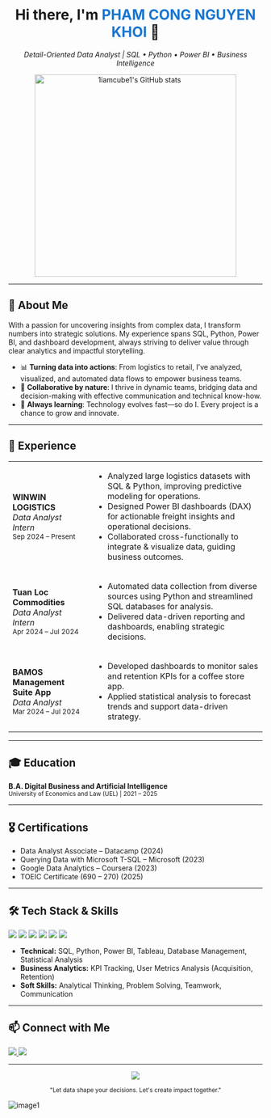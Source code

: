 <!-- Profile README | PHAM CONG NGUYEN KHOI -->

<h1 align="center">Hi there, I'm <span style="color:#1976D2;">PHAM CONG NGUYEN KHOI</span> 👋</h1>
<p align="center">
  <em>Detail-Oriented Data Analyst | SQL • Python • Power BI • Business Intelligence</em>
</p>

<p align="center">
  <img src="https://github-readme-stats.vercel.app/api?username=1iamcube1&show_icons=true&theme=radical" alt="1iamcube1's GitHub stats" width="400"/>
</p>

---

## 🚀 About Me

With a passion for uncovering insights from complex data, I transform numbers into strategic solutions. My experience spans SQL, Python, Power BI, and dashboard development, always striving to deliver value through clear analytics and impactful storytelling.

- 📊 **Turning data into actions**: From logistics to retail, I’ve analyzed, visualized, and automated data flows to empower business teams.
- 🤝 **Collaborative by nature**: I thrive in dynamic teams, bridging data and decision-making with effective communication and technical know-how.
- 🌱 **Always learning**: Technology evolves fast—so do I. Every project is a chance to grow and innovate.

---

## 💼 Experience

<table>
  <tr>
    <td><b>WINWIN LOGISTICS</b><br><i>Data Analyst Intern</i><br><sub>Sep 2024 – Present</sub></td>
    <td>
      <ul>
        <li>Analyzed large logistics datasets with SQL & Python, improving predictive modeling for operations.</li>
        <li>Designed Power BI dashboards (DAX) for actionable freight insights and operational decisions.</li>
        <li>Collaborated cross-functionally to integrate & visualize data, guiding business outcomes.</li>
      </ul>
    </td>
  </tr>
  <tr>
    <td><b>Tuan Loc Commodities</b><br><i>Data Analyst Intern</i><br><sub>Apr 2024 – Jul 2024</sub></td>
    <td>
      <ul>
        <li>Automated data collection from diverse sources using Python and streamlined SQL databases for analysis.</li>
        <li>Delivered data-driven reporting and dashboards, enabling strategic decisions.</li>
      </ul>
    </td>
  </tr>
  <tr>
    <td><b>BAMOS Management Suite App</b><br><i>Data Analyst</i><br><sub>Mar 2024 – Jul 2024</sub></td>
    <td>
      <ul>
        <li>Developed dashboards to monitor sales and retention KPIs for a coffee store app.</li>
        <li>Applied statistical analysis to forecast trends and support data-driven strategy.</li>
      </ul>
    </td>
  </tr>
</table>

---

## 🎓 Education

**B.A. Digital Business and Artificial Intelligence**  
<sub>University of Economics and Law (UEL) | 2021 – 2025</sub>

---

## 🎖️ Certifications

- Data Analyst Associate – Datacamp (2024)
- Querying Data with Microsoft T-SQL – Microsoft (2023)
- Google Data Analytics – Coursera (2023)
- TOEIC Certificate (690 – 270) (2025)

---

## 🛠️ Tech Stack & Skills

<p>
  <img src="https://img.shields.io/badge/SQL-1976D2?style=for-the-badge&logo=postgresql&logoColor=white"/>
  <img src="https://img.shields.io/badge/Python-3776AB?style=for-the-badge&logo=python&logoColor=white"/>
  <img src="https://img.shields.io/badge/Power%20BI-F2C811?style=for-the-badge&logo=powerbi&logoColor=black"/>
  <img src="https://img.shields.io/badge/Tableau-E97627?style=for-the-badge&logo=tableau&logoColor=white"/>
  <img src="https://img.shields.io/badge/Statistical%20Analysis-6C3483?style=for-the-badge"/>
  <img src="https://img.shields.io/badge/Dashboard%20Development-27AE60?style=for-the-badge"/>
</p>

- **Technical:** SQL, Python, Power BI, Tableau, Database Management, Statistical Analysis
- **Business Analytics:** KPI Tracking, User Metrics Analysis (Acquisition, Retention)
- **Soft Skills:** Analytical Thinking, Problem Solving, Teamwork, Communication

---

## 📫 Connect with Me

<p>
  <a href="mailto:phamkhoi1602fw@gmail.com">
    <img src="https://img.shields.io/badge/Email-D44638?style=for-the-badge&logo=gmail&logoColor=white"/>
  </a>
  <a href="https://www.linkedin.com/in/khoi-pham-cong-nguyen-110ba3248/">
    <img src="https://img.shields.io/badge/LinkedIn-0072b1?style=for-the-badge&logo=linkedin&logoColor=white"/>
  </a>
</p>

---

<p align="center">
  <img src="https://capsule-render.vercel.app/api?type=waving&color=gradient&height=100&section=footer"/>
</p>

<p align="center">
  <sub>
    "Let data shape your decisions. Let's create impact together."
  </sub>
</p>

![image1](image1)
